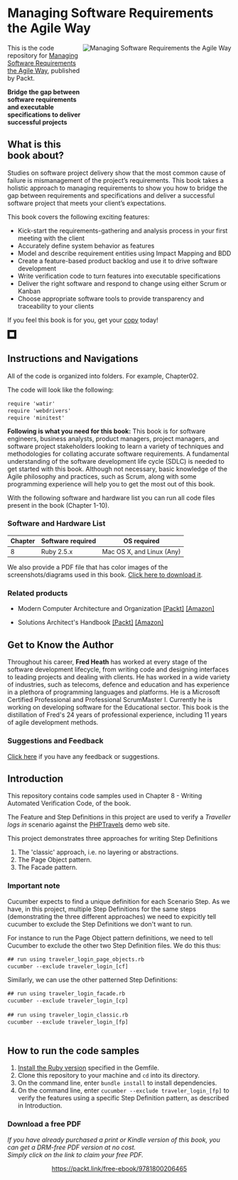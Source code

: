 


# Managing Software Requirements the Agile Way

<a href="https://www.packtpub.com/business-other/managing-software-requirements-the-agile-way?utm_source=github&utm_medium=repository&utm_campaign="><img src="https://images-na.ssl-images-amazon.com/images/I/51I0zwmGBtL._SX403_BO1,204,203,200_.jpg" alt="Managing Software Requirements the Agile Way" height="256px" align="right"></a>

This is the code repository for [Managing Software Requirements the Agile Way](https://www.packtpub.com/business-other/managing-software-requirements-the-agile-way?utm_source=github&utm_medium=repository&utm_campaign=), published by Packt.

**Bridge the gap between software requirements and executable specifications to deliver successful projects**

## What is this book about?
Studies on software project delivery show that the most common cause of failure is mismanagement of the project’s requirements. This book takes a holistic approach to managing requirements to show you how to bridge the gap between requirements and specifications and deliver a successful software project that meets your client’s expectations.

This book covers the following exciting features:
* Kick-start the requirements-gathering and analysis process in your first meeting with the client
* Accurately define system behavior as features
* Model and describe requirement entities using Impact Mapping and BDD
* Create a feature-based product backlog and use it to drive software development
* Write verification code to turn features into executable specifications
* Deliver the right software and respond to change using either Scrum or Kanban
* Choose appropriate software tools to provide transparency and traceability to your clients

If you feel this book is for you, get your [copy](https://www.amazon.com/dp/1800206461) today!

<a href="https://www.packtpub.com/?utm_source=github&utm_medium=banner&utm_campaign=GitHubBanner"><img src="https://raw.githubusercontent.com/PacktPublishing/GitHub/master/GitHub.png" 
alt="https://www.packtpub.com/" border="5" /></a>

## Instructions and Navigations
All of the code is organized into folders. For example, Chapter02.

The code will look like the following:
```
require 'watir'
require 'webdrivers'
require 'minitest'
```

**Following is what you need for this book:**
This book is for software engineers, business analysts, product managers, project managers, and software project stakeholders looking to learn a variety of techniques and methodologies for collating accurate software requirements. A fundamental understanding of the software development life cycle (SDLC) is needed to get started with this book. Although not necessary, basic knowledge of the Agile philosophy and practices, such as Scrum, along with some programming experience will help you to get the most out of this book.

With the following software and hardware list you can run all code files present in the book (Chapter 1-10).
### Software and Hardware List
| Chapter | Software required | OS required |
| -------- | ------------------------------------ | ----------------------------------- |
| 8 | Ruby 2.5.x | Mac OS X, and Linux (Any) |

We also provide a PDF file that has color images of the screenshots/diagrams used in this book. [Click here to download it](https://static.packt-cdn.com/downloads/9781800206465_ColorImages.pdf).

### Related products
* Modern Computer Architecture and Organization [[Packt]](https://www.packtpub.com/cloud-networking/modern-computer-architecture-and-organization?utm_source=github&utm_medium=repository&utm_campaign=) [[Amazon]](https://www.amazon.com/dp/1838984399)

* Solutions Architect's Handbook [[Packt]](https://www.packtpub.com/web-development/solution-architect-s-handbook?utm_source=github&utm_medium=repository&utm_campaign=) [[Amazon]](https://www.amazon.com/dp/1838645640)

## Get to Know the Author
Throughout his career, **Fred Heath** has worked at every stage of the software development lifecycle, from writing code and designing interfaces to leading projects and dealing with clients. He has worked in a wide variety of industries, such as telecoms, defence and education and has experience in a plethora of programming languages and platforms. He is a Microsoft Certified Professional and Professional ScrumMaster I. Currently he is working on developing software for the Educational sector. This book is the distillation of Fred's 24 years of professional experience, including 11 years of agile development methods.

### Suggestions and Feedback
[Click here](https://docs.google.com/forms/d/e/1FAIpQLSdy7dATC6QmEL81FIUuymZ0Wy9vH1jHkvpY57OiMeKGqib_Ow/viewform) if you have any feedback or suggestions.


## Introduction
This repository contains code samples used in Chapter 8 - Writing Automated Verification Code, of the book.

The Feature and Step Definitions in this project are used to verify a *Traveller logs in* scenario against the [PHPTravels](https://www.phptravels.net/) demo web site.

This project demonstrates three approaches for writing Step Definitions

1. The 'classic' approach, i.e. no layering or abstractions.
2. The Page Object pattern.
3. The Facade pattern.

### Important note

Cucumber expects to find a unique definition for each Scenario Step. As we have, in this project, multiple Step Definitions for the same steps (demonstrating the three different approaches) we need to expicitly tell cucumber to exclude the Step Definitions we don't want to run.

For instance to run the Page Object pattern definitions, we need to tell Cucumber to exclude the other two Step Definition files. We do this thus:

```
## run using traveler_login_page_objects.rb 
cucumber --exclude traveler_login_[cf]
``` 

Similarly, we can use the other patterned Step Definitions:

```
## run using traveler_login_facade.rb 
cucumber --exclude traveler_login_[cp]

## run using traveler_login_classic.rb 
cucumber --exclude traveler_login_[fp]


``` 

## How to run the code samples

1. [Install the Ruby version](https://www.ruby-lang.org/en/documentation/installation/) specified in the Gemfile. 
2. Clone this repository to your machine and `cd` into its directory.
3. On the command line, enter `bundle install` to install dependencies.
4. On the command line, enter `cucumber --exclude traveler_login_[fp]` to verify the features using a specific Step Definition pattern, as described in Introduction.


### Download a free PDF

 <i>If you have already purchased a print or Kindle version of this book, you can get a DRM-free PDF version at no cost.<br>Simply click on the link to claim your free PDF.</i>
<p align="center"> <a href="https://packt.link/free-ebook/9781800206465">https://packt.link/free-ebook/9781800206465 </a> </p>